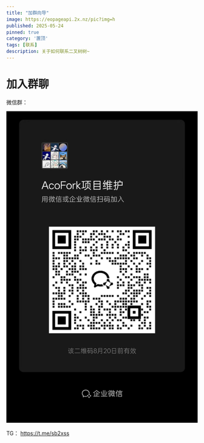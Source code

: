 ```yaml
---
title: "加群向导"
image: https://eopageapi.2x.nz/pic?img=h
published: 2025-05-24
pinned: true
category: '置顶'
tags: [联系]
description: 关于如何联系二叉树树~
---
```


# 加入群聊

微信群：

![](../assets/images/2025-08-13-22-19-51-3481f6426521084b7530d34dcb33d6ac.jpg)

TG： https://t.me/sb2xss